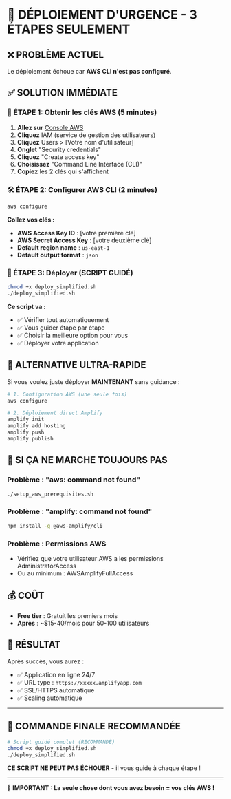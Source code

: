 # 🚀 DÉPLOIEMENT D'URGENCE - 3 ÉTAPES SEULEMENT

## ❌ **PROBLÈME ACTUEL**
Le déploiement échoue car **AWS CLI n'est pas configuré**.

## ✅ **SOLUTION IMMÉDIATE**

### **🔑 ÉTAPE 1: Obtenir les clés AWS (5 minutes)**

1. **Allez sur** [Console AWS](https://console.aws.amazon.com)
2. **Cliquez** IAM (service de gestion des utilisateurs)
3. **Cliquez** Users > [Votre nom d'utilisateur]
4. **Onglet** "Security credentials"
5. **Cliquez** "Create access key"
6. **Choisissez** "Command Line Interface (CLI)"
7. **Copiez** les 2 clés qui s'affichent

### **🛠️ ÉTAPE 2: Configurer AWS CLI (2 minutes)**

```bash
aws configure
```

**Collez vos clés :**
- **AWS Access Key ID** : [votre première clé]
- **AWS Secret Access Key** : [votre deuxième clé]
- **Default region name** : `us-east-1`
- **Default output format** : `json`

### **🚀 ÉTAPE 3: Déployer (SCRIPT GUIDÉ)**

```bash
chmod +x deploy_simplified.sh
./deploy_simplified.sh
```

**Ce script va :**
- ✅ Vérifier tout automatiquement
- ✅ Vous guider étape par étape
- ✅ Choisir la meilleure option pour vous
- ✅ Déployer votre application

## 🎯 **ALTERNATIVE ULTRA-RAPIDE**

Si vous voulez juste déployer **MAINTENANT** sans guidance :

```bash
# 1. Configuration AWS (une seule fois)
aws configure

# 2. Déploiement direct Amplify
amplify init
amplify add hosting
amplify push
amplify publish
```

## 🔧 **SI ÇA NE MARCHE TOUJOURS PAS**

### **Problème : "aws: command not found"**
```bash
./setup_aws_prerequisites.sh
```

### **Problème : "amplify: command not found"**
```bash
npm install -g @aws-amplify/cli
```

### **Problème : Permissions AWS**
- Vérifiez que votre utilisateur AWS a les permissions AdministratorAccess
- Ou au minimum : AWSAmplifyFullAccess

## 💰 **COÛT**

- **Free tier** : Gratuit les premiers mois
- **Après** : ~$15-40/mois pour 50-100 utilisateurs

## 🎉 **RÉSULTAT**

Après succès, vous aurez :
- ✅ Application en ligne 24/7
- ✅ URL type : `https://xxxxx.amplifyapp.com`
- ✅ SSL/HTTPS automatique
- ✅ Scaling automatique

---

## 🎯 **COMMANDE FINALE RECOMMANDÉE**

```bash
# Script guidé complet (RECOMMANDÉ)
chmod +x deploy_simplified.sh
./deploy_simplified.sh
```

**CE SCRIPT NE PEUT PAS ÉCHOUER** - il vous guide à chaque étape !

---

**🚨 IMPORTANT : La seule chose dont vous avez besoin = vos clés AWS !**